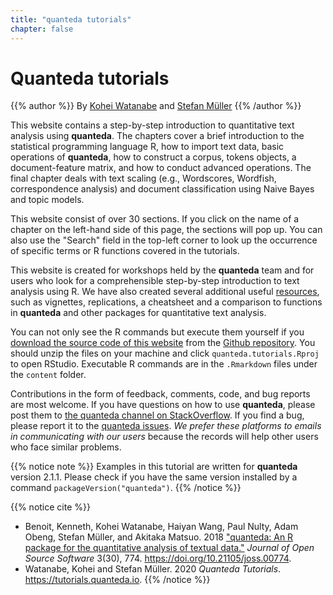 ```yaml
---
title: "quanteda tutorials"
chapter: false
---
```

# Quanteda tutorials

{{% author %}}
By [Kohei Watanabe](http://koheiw.net) and [Stefan Müller](http://muellerstefan.net)
{{% /author %}} 

This website contains a step-by-step introduction to quantitative text analysis using **quanteda**. The chapters cover a brief introduction to the statistical programming language R, how to import text data, basic operations of **quanteda**, how to construct a corpus, tokens objects, a document-feature matrix, and how to conduct advanced operations. The final chapter deals with text scaling (e.g., Wordscores, Wordfish, correspondence analysis) and document classification using Naive Bayes and topic models.

This website consist of over 30 sections. If you click on the name of a chapter on the left-hand side of this page, the sections will pop up. You can also use the "Search" field in the top-left corner to look up the occurrence of specific terms or R functions covered in the tutorials. 

This website is created for workshops held by the **quanteda** team and for users who look for a comprehensible step-by-step introduction to text analysis using R. We have also created several additional useful [resources](https://quanteda.io), such as vignettes, replications, a cheatsheet and a comparison to functions in **quanteda** and other packages for quantitative text analysis.

You can not only see the R commands but execute them yourself if you [download the source code of this website](https://github.com/quanteda/tutorials.quanteda.io/archive/master.zip) from the [Github repository](https://github.com/quanteda/tutorials.quanteda.io). You should unzip the files on your machine and click `quanteda.tutorials.Rproj` to open RStudio. Executable R commands are in the `.Rmarkdown` files under the `content` folder.

Contributions in the form of feedback, comments, code, and bug reports are most welcome. If you have questions on how to use **quanteda**, please post them to [the quanteda channel on StackOverflow](https://stackoverflow.com/questions/tagged/quanteda). If you find a bug, please report it to the [quanteda issues](https://github.com/quanteda/quanteda/issues). *We prefer these platforms to emails in communicating with our users* because the records will help other users who face similar problems.

{{% notice note %}}
Examples in this tutorial are written for **quanteda** version 2.1.1. Please check if you have the same version installed by a command `packageVersion("quanteda")`. 
{{% /notice %}}

{{% notice cite %}}
- Benoit, Kenneth, Kohei Watanabe, Haiyan Wang, Paul Nulty, Adam Obeng, Stefan Müller, and Akitaka Matsuo. 2018 ["quanteda: An R package for the quantitative analysis of textual data."](https://www.theoj.org/joss-papers/joss.00774/10.21105.joss.00774.pdf) _Journal of Open Source Software_ 3(30), 774. https://doi.org/10.21105/joss.00774.  
- Watanabe, Kohei and Stefan Müller. 2020 *Quanteda Tutorials*. https://tutorials.quanteda.io.
{{% /notice %}}

